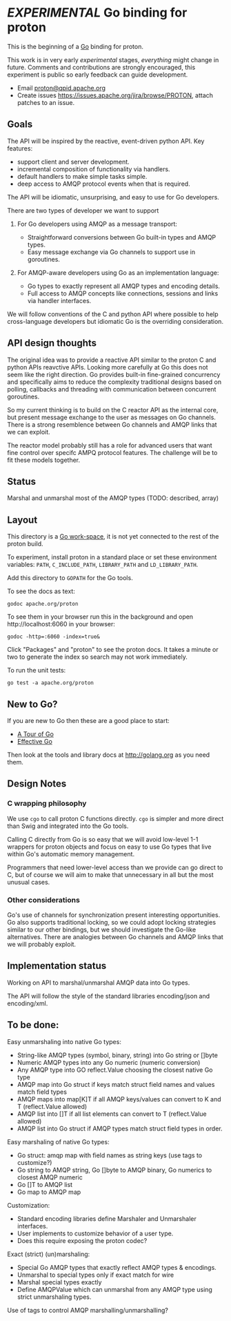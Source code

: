# *EXPERIMENTAL* Go binding for proton

This is the beginning of a [Go](http://golang.org) binding for proton.

This work is in very early *experimental* stages, *everything* might change in
future.  Comments and contributions are strongly encouraged, this experiment is
public so early feedback can guide development.

- Email <proton@qpid.apache.org>
- Create issues <https://issues.apache.org/jira/browse/PROTON>, attach patches to an issue.

## Goals

The API will be inspired by the reactive, event-driven python API. Key features:

- support client and server development.
- incremental composition of functionality via handlers.
- default handlers to make simple tasks simple.
- deep access to AMQP protocol events when that is required.

The API will be idiomatic, unsurprising, and easy to use for Go developers.

There are two types of developer we want to support

1. For Go developers using AMQP as a message transport:
   - Straightforward conversions between Go built-in types and AMQP types.
   - Easy message exchange via Go channels to support use in goroutines.

2. For AMQP-aware developers using Go as an implementation language:
   - Go types to exactly represent all AMQP types and encoding details.
   - Full access to AMQP concepts like connections, sessions and links via handler interfaces.

We will follow conventions of the C and python API where possible to help
cross-language developers but idiomatic Go is the overriding consideration.

## API design thoughts

The original idea was to provide a reactive API similar to the proton C and
python APIs reavctive APIs. Looking more carefully at Go this does not seem like
the right direction. Go provides built-in fine-grained concurrency and
specifically aims to reduce the complexity traditional designs based on polling,
callbacks and threading with communication between concurrent goroutines.

So my current thinking is to build on the C reactor API as the internal core,
but present message exchange to the user as messages on Go channels. There is a
strong resemblence between Go channels and AMQP links that we can exploit.

The reactor model probably still has a role for advanced users that want fine
control over specifc AMPQ protocol features. The challenge will be to fit these
models together.

## Status

Marshal and unmarshal most of the AMQP types (TODO: described, array)

## Layout

This directory is a [Go work-space](http://golang.org/doc/code.html), it is not
yet connected to the rest of the proton build.

To experiment, install proton in a standard place or set these environment
variables: `PATH`, `C_INCLUDE_PATH`, `LIBRARY_PATH` and `LD_LIBRARY_PATH`.

Add this directory to `GOPATH` for the Go tools.

To see the docs as text:

    godoc apache.org/proton

To see them in your browser run this in the background and open
http://localhost:6060 in your browser:

    godoc -http=:6060 -index=true&

Click "Packages" and "proton" to see the proton docs. It takes a minute or two
to generate the index so search may not work immediately.

To run the unit tests:

    go test -a apache.org/proton

## New to Go?

If you are new to Go then these are a good place to start:

- [A Tour of Go](http://tour.golang.org)
- [Effective Go](http://golang.org/doc/effective_go.html)

Then look at the tools and library docs at <http://golang.org> as you need them.

## Design Notes

### C wrapping philosophy

We use `cgo` to call proton C functions directly. `cgo` is simpler and more
direct than Swig and integrated into the Go tools.

Calling C directly from Go is so easy that we will avoid low-level 1-1 wrappers
for proton objects and focus on easy to use Go types that live within Go's
automatic memory management. 

Programmers that need lower-level access than we provide can go direct to C, but
of course we will aim to make that unnecessary in all but the most unusual cases.

###  Other considerations

Go's use of channels for synchronization present interesting opportunities. Go
also supports traditional locking, so we could adopt locking strategies similar
to our other bindings, but we should investigate the Go-like alternatives. There
are analogies between Go channels and AMQP links that we will probably exploit.

## Implementation status

Working on API to marshal/unmarshal AMQP data into Go types.

The API will follow the style of the standard libraries encoding/json and encoding/xml.

## To be done:

Easy unmarshaling into native Go types:

- String-like AMQP types (symbol, binary, string) into Go string or []byte
- Numeric AMQP types into any Go numeric (numeric conversion)
- Any AMQP type into GO reflect.Value choosing the closest native Go type
- AMQP map into Go struct if keys match struct field names and values match field types
- AMQP maps into map[K]T if all AMQP keys/values can convert to K and T (reflect.Value allowed)
- AMQP list into []T if all list elements can convert to T (reflect.Value allowed)
- AMQP list into Go struct if AMQP types match struct field types in order.

Easy marshaling of native Go types:

- Go struct: amqp map with field names as string keys (use tags to customize?)
- Go string to AMQP string, Go []byte to AMQP binary, Go numerics to closest AMQP numeric
- Go []T to AMQP list
- Go map to AMQP map

Customization:

- Standard encoding libraries define Marshaler and Unmarshaler interfaces.
- User implements to customize behavior of a user type.
- Does this require exposing the proton codec?

Exact (strict) (un)marshaling:

- Special Go AMQP types that exactly reflect AMQP types & encodings.
- Unmarshal to special types only if exact match for wire
- Marshal special types exactly
- Define AMQPValue which can unmarshal from any AMQP type using strict unmarshaling types.

Use of tags to control AMQP marshalling/unmarshalling?
